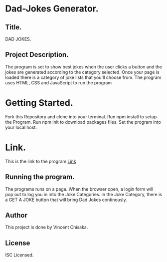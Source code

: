 # Dad-Jokes Generator.

## Title.
DAD JOKES.

## Project Description.
The program is set to show best jokes when the user clicks a button and the jokes are generated according to the category selected.
Once your page is loaded there is a category of joke lists that you'll choose from. The program uses HTML, CSS and JavaScript to run the program

# Getting Started.
Fork this Repository and clone into your terminal. Run npm install to setup the Program. Run npm init to download packages files. Set the program into your local host.

# Link.
This is the link to the program <a href="https://best-of-chuck-norris-joke.vercel.app">Link</a>

## Running the program.
The programs runs on a page. When the browser open, a login form will pop out to log you in into the Joke Categories. In the Joke Category, there is a GET A JOKE button that will bring Dad Jokes continously.

## Author
This project is done by Vincent Chisaka.

## License
ISC Licensed.
